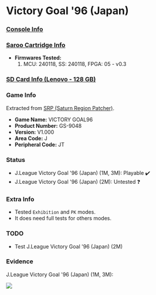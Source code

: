 # Victory Goal '96 (Japan)

### [Console Info](../../../../Info/Consoles/VA13/README.md)

### [Saroo Cartridge Info](../../../../Info/Cartridges/RetroGameParadiseStore/1.32F/README.md)

- <b>Firmwares Tested:</b>
  1. MCU: 240118, SS: 240118, FPGA: 05 - v0.3

### [SD Card Info (Lenovo - 128 GB)](../../../../Info/SdCards/Lenovo/128GB/fat32/README.md)

### Game Info

Extracted from [SRP (Saturn Region Patcher)](https://segaxtreme.net/resources/saturn-region-patcher.81/download).

- <b>Game Name:</b> VICTORY GOAL96
- <b>Product Number:</b> GS-9048
- <b>Version:</b> V1.000
- <b>Area Code:</b> J
- <b>Peripheral Code:</b> JT

### Status

- J.League Victory Goal '96 (Japan) (1M, 3M): Playable :heavy_check_mark:
- J.League Victory Goal '96 (Japan) (2M): Untested :question:

### Extra Info

- Tested `Exhibition` and `PK` modes.
- It does need full tests for others modes.

### TODO

- Test J.League Victory Goal '96 (Japan) (2M)

### Evidence

J.League Victory Goal '96 (Japan) (1M, 3M):

[![](https://img.youtube.com/vi/ZzELp0BH8w0/0.jpg)](https://www.youtube.com/watch?v=ZzELp0BH8w0)
